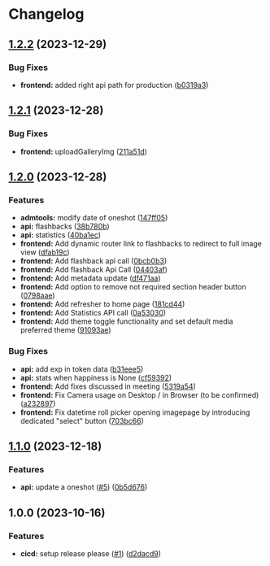 # Changelog

## [1.2.2](https://github.com/ptrLx/oneshot-web/compare/v1.2.1...v1.2.2) (2023-12-29)


### Bug Fixes

* **frontend:** added right api path for production ([b0319a3](https://github.com/ptrLx/oneshot-web/commit/b0319a3aee11aafcbb216d735e9dbcd611ef73d5))

## [1.2.1](https://github.com/ptrLx/oneshot-web/compare/v1.2.0...v1.2.1) (2023-12-28)


### Bug Fixes

* **frontend:** uploadGalleryImg ([211a51d](https://github.com/ptrLx/oneshot-web/commit/211a51d17c846efb371b249fbf7568fc5a348c6b))

## [1.2.0](https://github.com/ptrLx/oneshot-web/compare/v1.1.0...v1.2.0) (2023-12-28)


### Features

* **admtools:** modify date of oneshot ([147ff05](https://github.com/ptrLx/oneshot-web/commit/147ff05617db932b184fc4008af30a0df02ca743))
* **api:** flashbacks ([38b780b](https://github.com/ptrLx/oneshot-web/commit/38b780b19a23f209bb99e980006e2ffd09567615))
* **api:** statistics ([40ba1ec](https://github.com/ptrLx/oneshot-web/commit/40ba1ec47ff74945e800ffec548df0151c395433))
* **frontend:** Add dynamic router link to flashbacks to redirect to full image view ([dfab19c](https://github.com/ptrLx/oneshot-web/commit/dfab19c56a5c380ea8c5bd286569a62b411c86f6))
* **frontend:** Add flashback api call ([0bcb0b3](https://github.com/ptrLx/oneshot-web/commit/0bcb0b33810513f933bd76bc94793f3b58579f02))
* **frontend:** Add flashback Api Call ([04403af](https://github.com/ptrLx/oneshot-web/commit/04403afd4eae78b98b513ca015932e3727618c18))
* **frontend:** Add metadata update ([df471aa](https://github.com/ptrLx/oneshot-web/commit/df471aa7c4e556b532db838085811cec15a99eeb))
* **frontend:** Add option to remove not required section header button ([0798aae](https://github.com/ptrLx/oneshot-web/commit/0798aae8cf7f94964b94b54ec866cfdb37c5bf13))
* **frontend:** Add refresher to home page ([181cd44](https://github.com/ptrLx/oneshot-web/commit/181cd44dae8f3870c0b22504c5dbc23a226755de))
* **frontend:** Add Statistics API call ([0a53030](https://github.com/ptrLx/oneshot-web/commit/0a530302f51bb3bf91d206cec187dc7dc14f1b6d))
* **frontend:** Add theme toggle functionality and set default media preferred theme ([91093ae](https://github.com/ptrLx/oneshot-web/commit/91093ae74d432a58196092c0954ebde0156b1bf0))


### Bug Fixes

* **api:** add exp in token data ([b31eee5](https://github.com/ptrLx/oneshot-web/commit/b31eee57fc4178f9e5d9bdef49abc9a1b7db13e1))
* **api:** stats when happiness is None ([cf59392](https://github.com/ptrLx/oneshot-web/commit/cf59392229be5d37bcc605e1d496ef7dfbfa9aef))
* **frontend:** Add fixes discussed in meeting ([5319a54](https://github.com/ptrLx/oneshot-web/commit/5319a54ff2c426d33de3d377be85c3de6be4530c))
* **frontend:** Fix Camera usage on Desktop / in Browser (to be confirmed) ([a232897](https://github.com/ptrLx/oneshot-web/commit/a232897e543c024960d028984c137c9a4c64c435))
* **frontend:** Fix datetime roll picker opening imagepage by introducing dedicated "select" button ([703bc66](https://github.com/ptrLx/oneshot-web/commit/703bc66d570ec1a02610828c85daf975cf57eaaf))

## [1.1.0](https://github.com/ptrLx/oneshot-web/compare/v1.0.0...v1.1.0) (2023-12-18)


### Features

* **api:** update a oneshot ([#5](https://github.com/ptrLx/oneshot-web/issues/5)) ([0b5d676](https://github.com/ptrLx/oneshot-web/commit/0b5d676a9711870a5bb914b4c3a44adaa431bbde))

## 1.0.0 (2023-10-16)


### Features

* **cicd:** setup release please ([#1](https://github.com/ptrLx/oneshot-web/issues/1)) ([d2dacd9](https://github.com/ptrLx/oneshot-web/commit/d2dacd993a338ccd14d6aa2150ea4b8af98f07f3))
